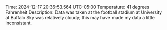 Time: 2024-12-17 20:36:53.564 UTC-05:00
Temperature: 41 degrees Fahrenheit
Description: Data was taken at the football stadium at University at Buffalo
Sky was relatively cloudy; this may have made my data a little inconsistant.